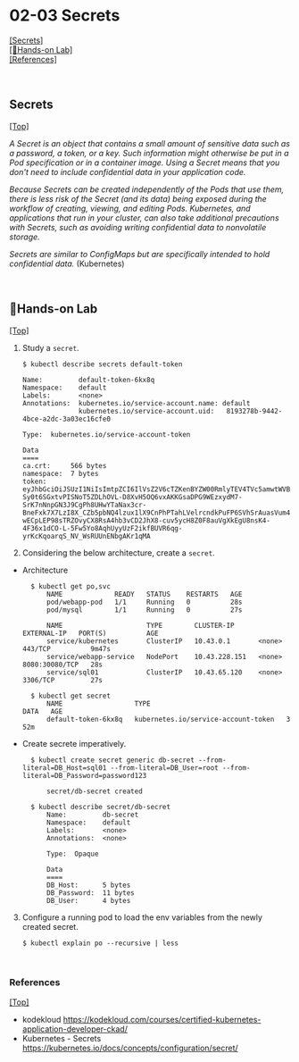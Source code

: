 # <span id='top'>02-03 Secrets</span>

[[Secrets]](#secret)  
[[🤲Hands-on Lab]](#handson)  
[[References]](#ref)

<br>

## <span id='secret'>Secrets</span>

[[Top]](#top)

_A Secret is an object that contains a small amount of sensitive data such as a password, a token, or a key. Such information might otherwise be put in a Pod specification or in a container image. Using a Secret means that you don't need to include confidential data in your application code._

_Because Secrets can be created independently of the Pods that use them, there is less risk of the Secret (and its data) being exposed during the workflow of creating, viewing, and editing Pods. Kubernetes, and applications that run in your cluster, can also take additional precautions with Secrets, such as avoiding writing confidential data to nonvolatile storage._

_Secrets are similar to ConfigMaps but are specifically intended to hold confidential data._ (Kubernetes)

<br>

## <span id='handson'>🤲Hands-on Lab</span>

[[Top]](#top)

1.  Study a `secret`.

        $ kubectl describe secrets default-token

        Name:         default-token-6kx8q
        Namespace:    default
        Labels:       <none>
        Annotations:  kubernetes.io/service-account.name: default
                      kubernetes.io/service-account.uid:   8193278b-9442-4bce-a2dc-3a03ec16cfe0

        Type:  kubernetes.io/service-account-token

        Data
        ====
        ca.crt:     566 bytes
        namespace:  7 bytes
        token:      eyJhbGciOiJSUzI1NiIsImtpZCI6IlVsZ2V6cTZKenBYZW00RmlyTEV4TVc5amwtWVB0SUptS3lNVTdXaWp4bDAifQ.eyJpc3MiOiJrdWJlcm5ldGVzL3NlcnZpY2VhY2NvdW50Iiwia3ViZXJuZXRlcy5pby9zZXJ2aWNlYWNjb3VudC9uYW1lc3BhY2UiOiJkZWZhdWx0Iiwia3ViZXJuZXRlcy5pby9zZXJ2aWNlYWNjb3VudC9zZWNyZXQubmFtZSI6ImRlZmF1bHQtdG9rZW4tNmt4OHEiLCJrdWJlcm5ldGVzLmlvL3NlcnZpY2VhY2NvdW50L3NlcnZpY2UtYWNjb3VudC5uYW1lIjoiZGVmYXVsdCIsImt1YmVybmV0ZXMuaW8vc2VydmljZWFjY291bnQvc2VydmljZS1hY2NvdW50LnVpZCI6IjgxOTMyNzhiLTk0NDItNGJjZS1hMmRjLTNhMDNlYzE2Y2ZlMCIsInN1YiI6InN5c3RlbTpzZXJ2aWNlYWNjb3VudDpkZWZhdWx0OmRlZmF1bHQifQ.PQ_MPyIC30iIHs_Uy9POZaudmeCa2CBX6q2PrenAhhbZcSXly-Sy0t6SGxtvPISNoT5ZDLhOVL-D8XvH5OQ6vxAKKGsaDPG9WEzxydM7-SrK7nNnpGN3J9CgPh8UHwYTaNax3cr-BneFxk7X7LzI8X_CZb5pbNQ4lzux1lX9CnPhPTahLVelrcndkPuFP6SVhSrAuasVum46dnq-wECpLEP98sTRZOvyCX8RsA4hb3vCD2JhX8-cuv5ycH8Z0F8auVgXkEgU8nsK4-4F36x1dCO-L-5Fw5Yo8AqhUyyUzF2ikfBUVR6qg-yrKcKqoarqS_NV_WsRUUnENbgAKr1qMA

2.  Considering the below architecture, create a `secret`.

- Architecture

        $ kubectl get po,svc
            NAME             READY   STATUS    RESTARTS   AGE
            pod/webapp-pod   1/1     Running   0          28s
            pod/mysql        1/1     Running   0          27s

            NAME                     TYPE        CLUSTER-IP      EXTERNAL-IP   PORT(S)          AGE
            service/kubernetes       ClusterIP   10.43.0.1       <none>        443/TCP          9m47s
            service/webapp-service   NodePort    10.43.228.151   <none>        8080:30080/TCP   28s
            service/sql01            ClusterIP   10.43.65.120    <none>        3306/TCP         27s

        $ kubectl get secret
            NAME                  TYPE                                  DATA   AGE
            default-token-6kx8q   kubernetes.io/service-account-token   3      52m

- Create secrete imperatively.

        $ kubectl create secret generic db-secret --from-literal=DB_Host=sql01 --from-literal=DB_User=root --from-literal=DB_Password=password123

            secret/db-secret created

        $ kubectl describe secret/db-secret
            Name:         db-secret
            Namespace:    default
            Labels:       <none>
            Annotations:  <none>

            Type:  Opaque

            Data
            ====
            DB_Host:      5 bytes
            DB_Password:  11 bytes
            DB_User:      4 bytes

3.  Configure a running pod to load the env variables from the newly created secret.

        $ kubectl explain po --recursive | less

<br>

### <span id='ref'>References</span>

[[Top]](#top)

- kodekloud https://kodekloud.com/courses/certified-kubernetes-application-developer-ckad/
- Kubernetes - Secrets https://kubernetes.io/docs/concepts/configuration/secret/
